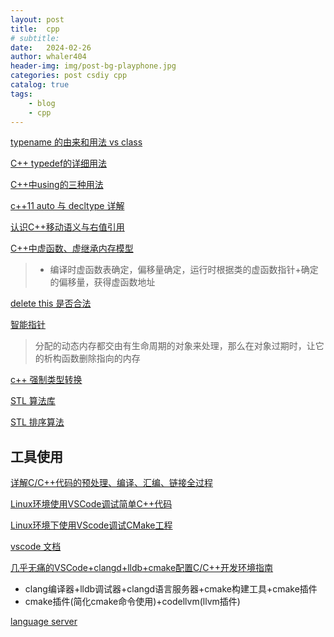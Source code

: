 ```yaml
---
layout: post
title:  cpp
# subtitle: 
date:   2024-02-26
author: whaler404
header-img: img/post-bg-playphone.jpg
categories: post csdiy cpp
catalog: true
tags:
    - blog
    - cpp
---
```


[typename 的由来和用法 vs class](https://zhuanlan.zhihu.com/p/335777990)

[C++ typedef的详细用法](https://zhuanlan.zhihu.com/p/413574268)

[C++中using的三种用法](https://zhuanlan.zhihu.com/p/156155959)

[c++11 auto 与 decltype 详解](https://zhuanlan.zhihu.com/p/137662774)

[认识C++移动语义与右值引用](https://zhuanlan.zhihu.com/p/347977300)

[C++中虚函数、虚继承内存模型](https://zhuanlan.zhihu.com/p/41309205)
> - 编译时虚函数表确定，偏移量确定，运行时根据类的虚函数指针+确定的偏移量，获得虚函数地址

[delete this 是否合法](https://www.cnblogs.com/lyxtech/articles/15185272.html)

[智能指针](https://zhuanlan.zhihu.com/p/526147194)
> 分配的动态内存都交由有生命周期的对象来处理，那么在对象过期时，让它的析构函数删除指向的内存

[c++ 强制类型转换](https://zhuanlan.zhihu.com/p/101493574)

[STL 算法库](https://zh.cppreference.com/w/cpp/algorithm)

[STL 排序算法](https://oi-wiki.org/basic/stl-sort/)


## 工具使用

[详解C/C++代码的预处理、编译、汇编、链接全过程](https://zhuanlan.zhihu.com/p/618037867)

[Linux环境使用VSCode调试简单C++代码](https://zhuanlan.zhihu.com/p/618040277)

[Linux环境下使用VScode调试CMake工程](https://zhuanlan.zhihu.com/p/618043511)

[vscode 文档](https://code.visualstudio.com/docs/editor/variables-reference)

[几乎无痛的VSCode+clangd+lldb+cmake配置C/C++开发环境指南](https://zhuanlan.zhihu.com/p/566365173)
- clang编译器+lldb调试器+clangd语言服务器+cmake构建工具+cmake插件
- cmake插件(简化cmake命令使用)+codellvm(llvm插件)

[language server](https://zhuanlan.zhihu.com/p/398790625)